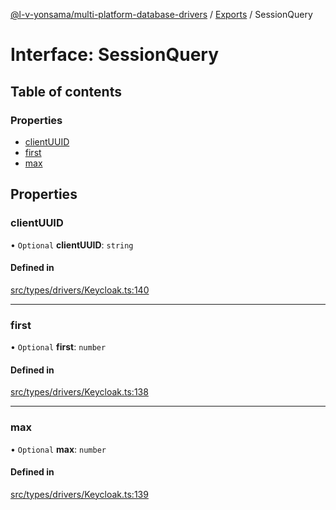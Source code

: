 [@l-v-yonsama/multi-platform-database-drivers](../README.md) / [Exports](../modules.md) / SessionQuery

# Interface: SessionQuery

## Table of contents

### Properties

- [clientUUID](SessionQuery.md#clientuuid)
- [first](SessionQuery.md#first)
- [max](SessionQuery.md#max)

## Properties

### clientUUID

• `Optional` **clientUUID**: `string`

#### Defined in

[src/types/drivers/Keycloak.ts:140](https://github.com/l-v-yonsama/db-drivers/blob/e613a47e72cb936225e751b06bcc92070f93e362/src/types/drivers/Keycloak.ts#L140)

___

### first

• `Optional` **first**: `number`

#### Defined in

[src/types/drivers/Keycloak.ts:138](https://github.com/l-v-yonsama/db-drivers/blob/e613a47e72cb936225e751b06bcc92070f93e362/src/types/drivers/Keycloak.ts#L138)

___

### max

• `Optional` **max**: `number`

#### Defined in

[src/types/drivers/Keycloak.ts:139](https://github.com/l-v-yonsama/db-drivers/blob/e613a47e72cb936225e751b06bcc92070f93e362/src/types/drivers/Keycloak.ts#L139)

